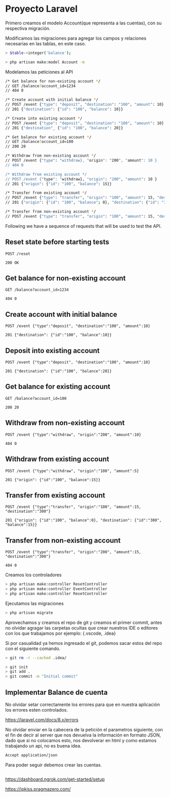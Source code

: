 # Proyecto Laravel

Primero creamos el modelo Account(que representa a las cuentas), con su respectiva migración.

Modificamos las migraciones para agregar los campos y relaciones necesarias en las tablas, en este caso.

```sh
> $table->integer('balance');
```

```sh
> php artisan make:model Account -m
```

Modelamos las peticiones al API

```sh
/* Get balance for non-existing account */
// GET /balance?account_id=1234
// 404 0

/* Create account with initial balance */
// POST /event {"type": "deposit", "destination": "100", "amount": 10}
// 201 {"destination": {"id": "100", "balance": 10}}

/* Create into existing account */
// POST /event {"type": "deposit", "destination": "100", "amount": 10}
// 201 {"destination"_ {"id": "100", "balance": 20}}

/* Get balance for existing account */
// GET /balance?account_id=100
// 200 20

/* Withdraw from non-existing account */
// POST /event {"type": "withdraw}, "origin": "200", "amount": 10 }
// 404 0

/* Withdraw from existing account */
// POST /event {"type": "withdraw}, "origin": "200", "amount": 10 }
// 201 {"origin": {"id": "100", "balance": 15}}

/* Transfer from existing account */
// POST /event {"type": "transfer", "origin": "100", "amount": 15, "destination": "300"}
// 201 {"origin": {"id": "100", "balance"; 0}, "destination": {"id": "300", "balance": 15 }}

/* Transfer from non-existing account */
// POST /event {"type": "transfer", "origin": "100", "amount": 15, "destination": "300"}
```

Following we have a sequence of requests that will be used to test the API.

## Reset state before starting tests

```
POST /reset

200 OK
```


## Get balance for non-existing account

```
GET /balance?account_id=1234

404 0
```

## Create account with initial balance

```
POST /event {"type":"deposit", "destination":"100", "amount":10}

201 {"destination": {"id":"100", "balance":10}}
```

## Deposit into existing account

```
POST /event {"type":"deposit", "destination":"100", "amount":10}

201 {"destination": {"id":"100", "balance":20}}
```

## Get balance for existing account

```
GET /balance?account_id=100

200 20
```

## Withdraw from non-existing account

```
POST /event {"type":"withdraw", "origin":"200", "amount":10}

404 0
```

## Withdraw from existing account

```
POST /event {"type":"withdraw", "origin":"100", "amount":5}

201 {"origin": {"id":"100", "balance":15}}
```

## Transfer from existing account

```
POST /event {"type":"transfer", "origin":"100", "amount":15, "destination":"300"}

201 {"origin": {"id":"100", "balance":0}, "destination": {"id":"300", "balance":15}}
```

## Transfer from non-existing account

```
POST /event {"type":"transfer", "origin":"200", "amount":15, "destination":"300"}

404 0
```



Creamos los controladores

```sh
> php artisan make:controller ResetController
> php artisan make:controller EventController
> php artisan make:controller ResetController
```

Ejecutamos las migraciones

```sh
> php artisan migrate
```

Aprovechamos y creamos el repo de git y creamos el primer commit, antes no olvidar agragar las carpetas ocultas que crear nuestros IDE o editores con los que trabajamos por ejemplo: {.vscode, .idea}

Si por casualidad ya hemos ingresado el git, podemos sacar estos del repo con el siguiente comando.

```sh
> git rm -r --cached .idea/
```

```sh
> git init
> git add .
> git commit -m "Initial commit"
```

## Implementar Balance de cuenta

No olvidar setar correctamente los errores para que en nuestra aplicación los errores esten controlados.

https://laravel.com/docs/8.x/errors

No olvidar enviar en la cabecera de la petición el parametros siguiente, con el fin de decir al server que nos devuelva la información en formato JSON, dado que si no colocamos esto, nos devolverar en html y como estamos trabajando un api, no es buena idea.

```sh
Accept application/json
```

Para poder seguir debemos crear las cuentas.

```sh
```

https://dashboard.ngrok.com/get-started/setup

https://ipkiss.pragmazero.com/

```sh
```

```sh
```

```sh
```

